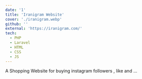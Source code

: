 ```yaml
---
date: '1'
title: 'Iranigram Website'
cover: './iranigram.webp'
github: ''
external: 'https://iranigram.com/'
tech:
  - PHP
  - Laravel
  - HTML
  - CSS
  - JS
---
```


A Shopping Website for buying instagram followers , like and ...
